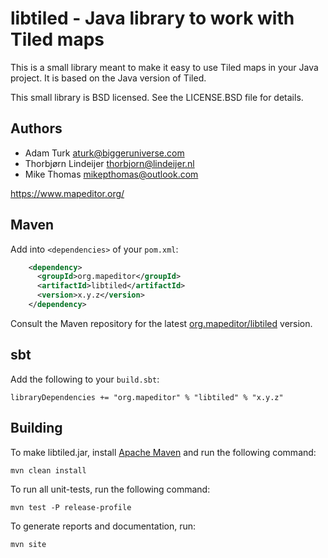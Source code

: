 # libtiled - Java library to work with Tiled maps

This is a small library meant to make it easy to use Tiled maps in your Java
project. It is based on the Java version of Tiled.

This small library is BSD licensed. See the LICENSE.BSD file for details.

## Authors

* Adam Turk <aturk@biggeruniverse.com>
* Thorbjørn Lindeijer <thorbjorn@lindeijer.nl>
* Mike Thomas <mikepthomas@outlook.com>

https://www.mapeditor.org/

## Maven

Add into `<dependencies>` of your `pom.xml`:

```xml
    <dependency>
      <groupId>org.mapeditor</groupId>
      <artifactId>libtiled</artifactId>
      <version>x.y.z</version>
    </dependency>
```

Consult the Maven repository for the latest [org.mapeditor/libtiled](https://mvnrepository.com/artifact/org.mapeditor/libtiled) version.

## sbt

Add the following to your `build.sbt`:

```
libraryDependencies += "org.mapeditor" % "libtiled" % "x.y.z"
```

## Building

To make libtiled.jar, install [Apache Maven](http://maven.apache.org/) and run the following command:

    mvn clean install

To run all unit-tests, run the following command:

    mvn test -P release-profile

To generate reports and documentation, run:

    mvn site
